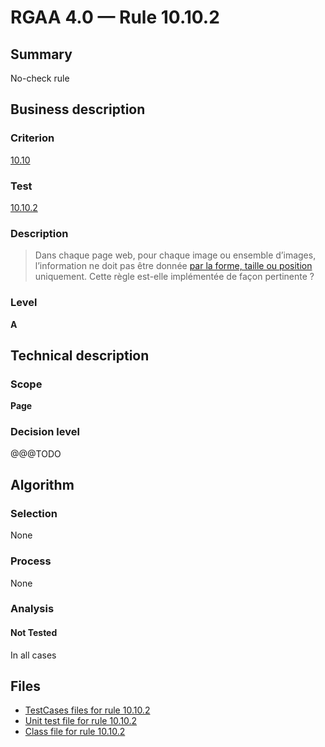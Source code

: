 # RGAA 4.0 — Rule 10.10.2

## Summary

No-check rule

## Business description

### Criterion

[10.10](https://www.numerique.gouv.fr/publications/rgaa-accessibilite/methode/criteres/#crit-10-10)

### Test

[10.10.2](https://www.numerique.gouv.fr/publications/rgaa-accessibilite/methode/criteres/#test-10-10-2)

### Description

> Dans chaque page web, pour chaque image ou ensemble d’images, l’information ne doit pas être donnée [par la forme, taille ou position](https://www.numerique.gouv.fr/publications/rgaa-accessibilite/methode/glossaire/#indication-donnee-par-la-forme-la-taille-ou-la-position) uniquement. Cette règle est-elle implémentée de façon pertinente ?

### Level

**A**


## Technical description

### Scope

**Page**

### Decision level

@@@TODO


## Algorithm

### Selection

None

### Process

None

### Analysis

#### Not Tested

In all cases


## Files

- [TestCases files for rule 10.10.2](https://gitlab.com/asqatasun/Asqatasun/-/tree/v5/rules/rules-rgaa4.0/src/test/resources/testcases/rgaa40/Rgaa40Rule101002/)
- [Unit test file for rule 10.10.2](https://gitlab.com/asqatasun/Asqatasun/-/blob/v5/rules/rules-rgaa4.0/src/test/java/org/asqatasun/rules/rgaa40/Rgaa40Rule101002Test.java)
- [Class file for rule 10.10.2](https://gitlab.com/asqatasun/Asqatasun/-/blob/v5/rules/rules-rgaa4.0/src/main/java/org/asqatasun/rules/rgaa40/Rgaa40Rule101002.java)


